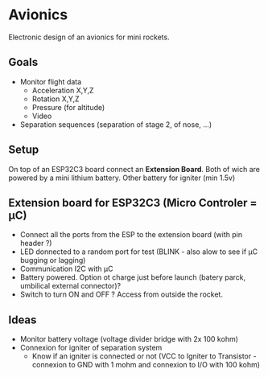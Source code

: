 # Avionics
Electronic design of an avionics for mini rockets.
## Goals
- Monitor flight data
  - Acceleration X,Y,Z
  - Rotation X,Y,Z
  - Pressure (for altitude)
  - Video
- Separation sequences (separation of stage 2, of nose, ...)
## Setup
On top of an ESP32C3 board connect an **Extension Board**. Both of wich are powered by a mini lithium battery. Other battery for igniter (min 1.5v)
## Extension board for ESP32C3 (Micro Controler = µC)
- Connect all the ports from the ESP to the extension board (with pin header ?)
- LED donnected to a random port for test (BLINK - also alow to see if µC bugging or lagging)
- Communication I2C with µC
- Battery powered. Option ot charge just before launch (batery parck, umbilical external connector)?
- Switch to turn ON and OFF ? Access from outside the rocket.

## Ideas
- Monitor battery voltage (voltage divider bridge with 2x 100 kohm)
- Connexion for igniter of separation system
  - Know if an igniter is connected or not (VCC to Igniter to Transistor - connexion to GND with 1 mohm and connexion to I/O with 100 kohm)
 

